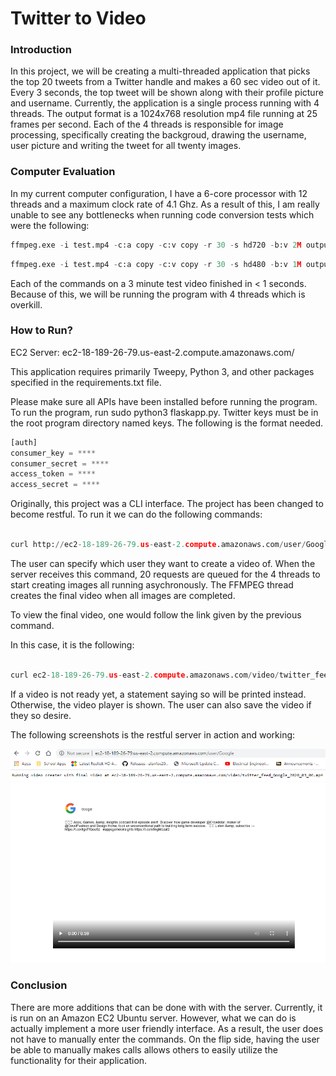 # Twitter to Video

### Introduction
In this project, we will be creating a multi-threaded application that picks the top 20 tweets from a Twitter handle and makes a 60 sec video out of it.
Every 3 seconds, the top tweet will be shown along with their profile picture and username. Currently, the application is a single
process running with 4 threads. The output format is a 1024x768 resolution mp4 file running at 25 frames per second. Each of the 4
threads is responsible for image processing, specifically creating the backgroud, drawing the username, user picture and writing the
tweet for all twenty images.

### Computer Evaluation

In my current computer configuration, I have a 6-core processor with 12 threads and a maximum clock rate of 4.1 Ghz. As a result of this, I am really unable to see any bottlenecks when running code conversion tests which were the following:

```python
ffmpeg.exe -i test.mp4 -c:a copy -c:v copy -r 30 -s hd720 -b:v 2M output.mp4
```

```python
ffmpeg.exe -i test.mp4 -c:a copy -c:v copy -r 30 -s hd480 -b:v 1M output.mp4
```

Each of the commands on a 3 minute test video finished in < 1 seconds. Because of this, we will be running the program with 4 threads which is overkill.

### How to Run?
EC2 Server: ec2-18-189-26-79.us-east-2.compute.amazonaws.com/

This application requires primarily Tweepy, Python 3, and other packages specified in the requirements.txt file.

Please make sure all APIs have been installed before running the program. To run the program, run sudo python3 flaskapp.py. 
Twitter keys must be in the root program directory named keys. The following is the format needed.

```python
[auth]
consumer_key = ****
consumer_secret = ****
access_token = ****
access_secret = ****
```

Originally, this project was a CLI interface. The project has been changed to become restful. To run it we can do the following commands:

```python

curl http://ec2-18-189-26-79.us-east-2.compute.amazonaws.com/user/Google

```

The user can specify which user they want to create a video of. When the server receives this command,
20 requests are queued for the 4 threads to start creating images all running asychronously.
The FFMPEG thread creates the final video when all images are completed.

To view the final video, one would follow the link given by the previous command.

In this case, it is the following:

```python

curl ec2-18-189-26-79.us-east-2.compute.amazonaws.com/video/twitter_feed_Google_2020_03_06.mp4

```

If a video is not ready yet, a statement saying so will be printed instead. Otherwise, the video player is shown.
The user can also save the video if they so desire.

The following screenshots is the restful server in action and working:

<img src="https://github.com/BUEC500C1/twitter-summarizer-rest-service-djtrinh/blob/master/restful_picture.PNG?raw=true">

<img src="https://github.com/BUEC500C1/twitter-summarizer-rest-service-djtrinh/blob/master/Example2.PNG?raw=true">

### Conclusion
There are more additions that can be done with with the server. Currently, it is run on an Amazon EC2 Ubuntu server. However, what we can
do is actually implement a more user friendly interface. As a result, the user does not have to manually enter the commands. On the flip side, having the user be able to manually makes calls allows others to easily utilize the functionality for their application.
